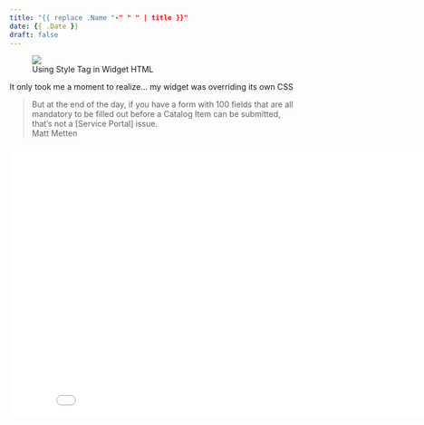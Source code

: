 ```yaml
---
title: "{{ replace .Name "-" " " | title }}"
date: {{ .Date }}
draft: false
---
```


<figure>
  <img src="images/Using+Style+Tag+in+Widget+HTML.png" />
  <figcaption>
    Using Style Tag in Widget HTML
  </figcaption>
</figure>

<aside class="ccPullQuote right-aside w-50">
  <p>It only took me a moment to realize... my widget was overriding its own CSS</p>
</aside>

  <blockquote>
    But at the end of the day, if you have a form with 100 fields that are all mandatory to be filled out before a Catalog Item can be submitted, that’s not a [Service Portal] issue.
    <footer>
      Matt Metten
    </footer>
  </blockquote>

<div class="videoWrapper">
  <iframe src="//www.youtube.com/embed/vugEPqdO8pE?wmode=opaque&amp;enablejsapi=1" height="480" width="854" scrolling="no" frameborder="0" allowfullscreen="">
  </iframe>
</div>
